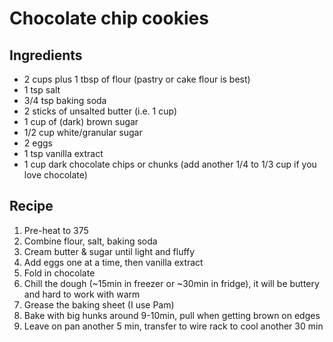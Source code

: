 # Chocolate chip cookies

## Ingredients
- 2 cups plus 1 tbsp of flour (pastry or cake flour is best)
- 1 tsp salt
- 3/4 tsp baking soda
- 2 sticks of unsalted butter (i.e. 1 cup)
- 1 cup of (dark) brown sugar
- 1/2 cup white/granular sugar
- 2 eggs
- 1 tsp vanilla extract
- 1 cup dark chocolate chips or chunks (add another 1/4 to 1/3 cup if you love chocolate)

## Recipe
1. Pre-heat to 375
1. Combine flour, salt, baking soda
1. Cream butter & sugar until light and fluffy
1. Add eggs one at a time, then vanilla extract
1. Fold in chocolate
1. Chill the dough (~15min in freezer or ~30min in fridge), it will be buttery and hard to work with warm
1. Grease the baking sheet (I use Pam)
1. Bake with big hunks around 9-10min, pull when getting brown on edges
1. Leave on pan another 5 min, transfer to wire rack to cool another 30 min
